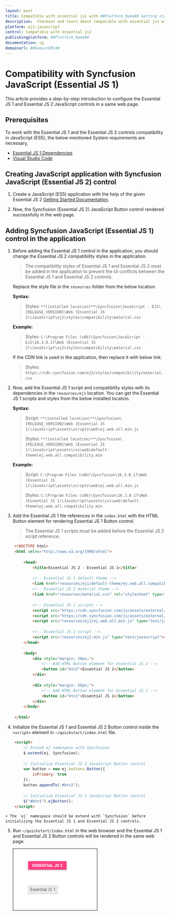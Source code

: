 ```yaml
---
layout: post
title: Compatible with essential js1 with ##Platform_Name## Getting started control | Syncfusion
description:  Checkout and learn about Compatible with essential js1 with ##Platform_Name## Getting started control of Syncfusion Essential JS 2 and more details.
platform: ej2-javascript
control: Compatible with essential js1 
publishingplatform: ##Platform_Name##
documentation: ug
domainurl: ##DomainURL##
---
```


# Compatibility with Syncfusion JavaScript (Essential JS 1)

This article provides a step-by-step introduction to configure the Essential JS 1 and Essential JS 2 JavaScript controls in a same web page.

## Prerequisites

To work with the Essential JS 1 and the Essential JS 2 controls compatibility in JavaScript (ES5), the below mentioned System requirements are necessary,

* [Essential JS 1 Dependencies](https://help.syncfusion.com/js/dependencies)
* [Visual Studio Code](https://code.visualstudio.com/)

## Creating JavaScript application with Syncfusion JavaScript (Essential JS 2) control

1. Create a JavaScript (ES5) application with the help of the given Essential JS 2 [Getting Started Documentation](./quick-start).

2. Now, the Syncfusion (Essential JS 2) JavaScript Button control rendered successfully in the web page.

## Adding Syncfusion JavaScript (Essential JS 1) control in the application

1. Before adding the Essential JS 1 control in the application, you should change the Essential JS 2 compatibility styles in the application.

    > The compatibility styles of Essential JS 1 and Essential JS 2 must be added in the application to prevent the UI conflicts between the Essential JS 1 and Essential JS 2 controls.

    Replace the style file in the `resources` folder from the below location.

    **Syntax:**
    > Styles: `**(installed location)**\Syncfusion\JavaScript - EJ2\{RELEASE_VERSION}\Web (Essential JS 2)\JavaScript\ej2\styles\compatibility\material.css`

    **Example:**
    > Styles: `C:\Program Files (x86)\Syncfusion\JavaScript - EJ2\16.3.0.17\Web (Essential JS 2)\JavaScript\ej2\styles\compatibility\material.css`

    If the CDN link is used in the application, then replace it with below link.

    > Styles: `https://cdn.syncfusion.com/ej2/styles/compatibility/material.css`

2. Now, add the Essential JS 1 script and compatibility styles with its dependencies in the `resources/ej1` location. You can get the Essential JS 1 scripts and styles from the below installed location.

    **Syntax:**
    > Script:
    > `**(installed location)**\Syncfusion\{RELEASE_VERSION}\Web (Essential JS 1)\JavaScript\assets\scripts\web\ej.web.all.min.js`
    >
    > Styles:
    >`**(installed location)**\Syncfusion\{RELEASE_VERSION}\Web (Essential JS 1)\JavaScript\assets\css\web\default-theme\ej.web.all.compatibility.min`

    **Example:**

    > Script:
    > `C:\Program Files (x86)\Syncfusion\16.3.0.17\Web (Essential JS 1)\JavaScript\assets\scripts\web\ej.web.all.min.js`
    >
    > Styles:
    > `C:\Program Files (x86)\Syncfusion\16.3.0.17\Web (Essential JS 1)\JavaScript\assets\css\web\default-theme\ej.web.all.compatibility.min`

3. Add the Essential JS 1 file references in the `index.html` with the HTML Button element for rendering Essential JS 1 Button control.

    > The Essential JS 1 scripts must be added before the Essential JS 2 script reference.

```html
    <!DOCTYPE html>
    <html xmlns="http://www.w3.org/1999/xhtml">

        <head>
            <title>Essential JS 2 - Essential JS 1</title>

            <!-- Essential JS 1 default theme -->
            <link href="resources/ej1/default-theme/ej.web.all.compatibility.min.css" rel="stylesheet" type="text/css" />
            <!-- Essential JS 2 material theme -->
            <link href="resources/material.css" rel="stylesheet" type="text/css" />

            <!-- Essential JS 1 scripts -->
            <script src="https://cdn.syncfusion.com/js/assets/external/jquery-1.10.2.min.js" type="text/javascript"></script>
            <script src="https://cdn.syncfusion.com/js/assets/external/jquery.easing.1.3.min.js" type="text/javascript"></script>
            <script src="resources/ej1/ej.web.all.min.js" type="text/javascript"></script>

            <!-- Essential JS 2 script -->
            <script src="resources/ej2.min.js" type="text/javascript"></script>
        </head>

        <body>
            <div style="margin: 50px;">
                <!-- Add HTML Button element for Essential JS 2 -->
                <button id="btn2">Essential JS 2</button>
            </div>

            <div style="margin: 50px;">
                <!-- Add HTML Button element for Essential JS 1 -->
                <button id="btn1">Essential JS 1</button>
            </div>
        </body>

    </html>
```

4. Initialize the Essential JS 1 and Essential JS 2 Button control inside the `<script>` element in `~/quickstart/index.html` file.

```html
    <script>
        // Extend ej namespace with Syncfusion
        $.extend(ej, Syncfusion);

        // Initialize Essential JS 2 JavaScript Button control
        var button = new ej.buttons.Button({
            isPrimary: true
        });
        button.appendTo('#btn2');

        // Initialize Essential JS 1 JavaScript Button control
        $("#btn1").ejButton();
    </script>
```

    > The `ej` namespace should be extend with `Syncfusion` before initializing the Essential JS 1 and Essential JS 2 controls.

5. Run `~/quickstart/index.html` in the web browser and the Essential JS 1 and Essential JS 2 Button controls will be rendered in the same web page.

    ![#ej1-ej2-button](./images/ej1-ej2-es5.png)

